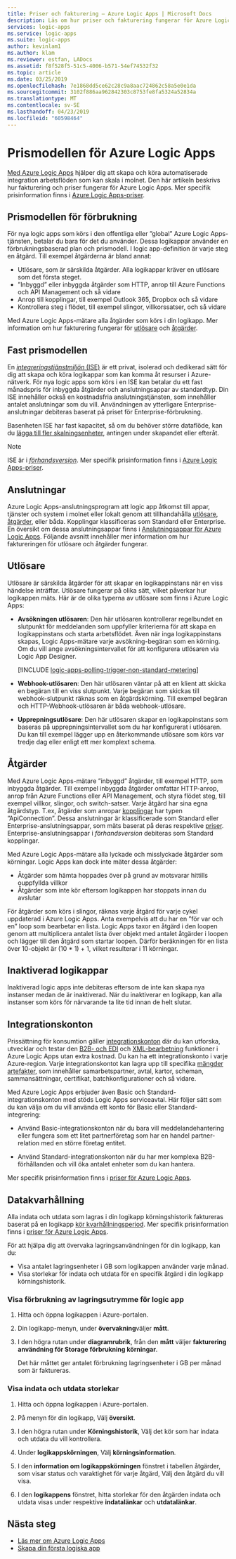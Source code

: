 ```yaml
---
title: Priser och fakturering – Azure Logic Apps | Microsoft Docs
description: Läs om hur priser och fakturering fungerar för Azure Logic Apps
services: logic-apps
ms.service: logic-apps
ms.suite: logic-apps
author: kevinlam1
ms.author: klam
ms.reviewer: estfan, LADocs
ms.assetid: f8f528f5-51c5-4006-b571-54ef74532f32
ms.topic: article
ms.date: 03/25/2019
ms.openlocfilehash: 7e1868dd5ce62c28c9a8aac724862c58a5e0e1da
ms.sourcegitcommit: 3102f886aa962842303c8753fe8fa5324a52834a
ms.translationtype: MT
ms.contentlocale: sv-SE
ms.lasthandoff: 04/23/2019
ms.locfileid: "60598464"
---
```

# <a name="pricing-model-for-azure-logic-apps"></a>Prismodellen för Azure Logic Apps

[Med Azure Logic Apps](../logic-apps/logic-apps-overview.md) hjälper dig att skapa och köra automatiserade integration arbetsflöden som kan skala i molnet. Den här artikeln beskrivs hur fakturering och priser fungerar för Azure Logic Apps. Mer specifik prisinformation finns i [Azure Logic Apps-priser](https://azure.microsoft.com/pricing/details/logic-apps).

<a name="consumption-pricing"></a>

## <a name="consumption-pricing-model"></a>Prismodellen för förbrukning

För nya logic apps som körs i den offentliga eller ”global” Azure Logic Apps-tjänsten, betalar du bara för det du använder. Dessa logikappar använder en förbrukningsbaserad plan och prismodell. I logic app-definition är varje steg en åtgärd. Till exempel åtgärderna är bland annat: 

* Utlösare, som är särskilda åtgärder. Alla logikappar kräver en utlösare som det första steget.
* ”Inbyggd” eller inbyggda åtgärder som HTTP, anrop till Azure Functions och API Management och så vidare
* Anrop till kopplingar, till exempel Outlook 365, Dropbox och så vidare
* Kontrollera steg i flödet, till exempel slingor, villkorssatser, och så vidare

Med Azure Logic Apps-mätare alla åtgärder som körs i din logikapp. Mer information om hur fakturering fungerar för [utlösare](#triggers) och [åtgärder](#actions).

<a name="fixed-pricing"></a>

## <a name="fixed-pricing-model"></a>Fast prismodellen

En [ *integreringstjänstmiljön* (ISE)](../logic-apps/connect-virtual-network-vnet-isolated-environment-overview.md) är ett privat, isolerad och dedikerad sätt för dig att skapa och köra logikappar som kan komma åt resurser i Azure-nätverk. För nya logic apps som körs i en ISE kan betalar du ett fast månadspris för inbyggda åtgärder och anslutningsappar av standardtyp. Din ISE innehåller också en kostnadsfria anslutningstjänsten, som innehåller antalet anslutningar som du vill. Användningen av ytterligare Enterprise-anslutningar debiteras baserat på priset för Enterprise-förbrukning. 

Basenheten ISE har fast kapacitet, så om du behöver större dataflöde, kan du [lägga till fler skalningsenheter](../logic-apps/connect-virtual-network-vnet-isolated-environment.md#add-capacity), antingen under skapandet eller efteråt.

> [!NOTE]
> ISE är i [ *förhandsversion*](https://azure.microsoft.com/support/legal/preview-supplemental-terms/). Mer specifik prisinformation finns i [Azure Logic Apps-priser](https://azure.microsoft.com/pricing/details/logic-apps).

<a name="connectors"></a>

## <a name="connectors"></a>Anslutningar

Azure Logic Apps-anslutningsprogram att logic app åtkomst till appar, tjänster och system i molnet eller lokalt genom att tillhandahålla [utlösare](#triggers), [åtgärder](#actions), eller båda. Kopplingar klassificeras som Standard eller Enterprise. En översikt om dessa anslutningsappar finns i [Anslutningsappar för Azure Logic Apps](../connectors/apis-list.md). Följande avsnitt innehåller mer information om hur faktureringen för utlösare och åtgärder fungerar.

<a name="triggers"></a>

## <a name="triggers"></a>Utlösare

Utlösare är särskilda åtgärder för att skapar en logikappinstans när en viss händelse inträffar. Utlösare fungerar på olika sätt, vilket påverkar hur logikappen mäts. Här är de olika typerna av utlösare som finns i Azure Logic Apps:

* **Avsökningen utlösaren**: Den här utlösaren kontrollerar regelbundet en slutpunkt för meddelanden som uppfyller kriterierna för att skapa en logikappinstans och starta arbetsflödet. Även när inga logikappinstans skapas, Logic Apps-mätare varje avsökning-begäran som en körning. Om du vill ange avsökningsintervallet för att konfigurera utlösaren via Logic App Designer.

  [!INCLUDE [logic-apps-polling-trigger-non-standard-metering](../../includes/logic-apps-polling-trigger-non-standard-metering.md)]

* **Webhook-utlösaren**: Den här utlösaren väntar på att en klient att skicka en begäran till en viss slutpunkt. Varje begäran som skickas till webhook-slutpunkt räknas som en åtgärdskörning. Till exempel begäran och HTTP-Webhook-utlösaren är båda webhook-utlösare.

* **Upprepningsutlösare**: Den här utlösaren skapar en logikappinstans som baseras på upprepningsintervallet som du har konfigurerat i utlösaren. Du kan till exempel lägger upp en återkommande utlösare som körs var tredje dag eller enligt ett mer komplext schema.

<a name="actions"></a>

## <a name="actions"></a>Åtgärder

Med Azure Logic Apps-mätare ”inbyggd” åtgärder, till exempel HTTP, som inbyggda åtgärder. Till exempel inbyggda åtgärder omfattar HTTP-anrop, anrop från Azure Functions eller API Management, och styra flödet steg, till exempel villkor, slingor, och switch-satser. Varje åtgärd har sina egna åtgärdstyp. T.ex, åtgärder som anropar [kopplingar](https://docs.microsoft.com/connectors) har typen ”ApiConnection”. Dessa anslutningar är klassificerade som Standard eller Enterprise-anslutningsappar, som mäts baserat på deras respektive [priser](https://azure.microsoft.com/pricing/details/logic-apps). Enterprise-anslutningsappar i *förhandsversion* debiteras som Standard kopplingar.

Med Azure Logic Apps-mätare alla lyckade och misslyckade åtgärder som körningar. Logic Apps kan dock inte mäter dessa åtgärder:

* Åtgärder som hämta hoppades över på grund av motsvarar hittills ouppfyllda villkor
* Åtgärder som inte kör eftersom logikappen har stoppats innan du avslutar

För åtgärder som körs i slingor, räknas varje åtgärd för varje cykel uppdaterad i Azure Logic Apps. Anta exempelvis att du har en ”för var och en” loop som bearbetar en lista. Logic Apps taxor en åtgärd i den loopen genom att multiplicera antalet lista över objekt med antalet åtgärder i loopen och lägger till den åtgärd som startar loopen. Därför beräkningen för en lista över 10-objekt är (10 * 1) + 1, vilket resulterar i 11 körningar.

## <a name="disabled-logic-apps"></a>Inaktiverad logikappar

Inaktiverad logic apps inte debiteras eftersom de inte kan skapa nya instanser medan de är inaktiverad.
När du inaktiverar en logikapp, kan alla instanser som körs för närvarande ta lite tid innan de helt slutar.

## <a name="integration-accounts"></a>Integrationskonton

Prissättning för konsumtion gäller [integrationskonton](logic-apps-enterprise-integration-create-integration-account.md) där du kan utforska, utvecklar och testar den [B2B- och EDI](logic-apps-enterprise-integration-b2b.md) och [XML-bearbetning](logic-apps-enterprise-integration-xml.md) funktioner i Azure Logic Apps utan extra kostnad.
Du kan ha ett integrationskonto i varje Azure-region. Varje integrationskontot kan lagra upp till specifika [mängder artefakter](../logic-apps/logic-apps-limits-and-config.md), som innehåller samarbetspartner, avtal, kartor, scheman, sammansättningar, certifikat, batchkonfigurationer och så vidare.

Med Azure Logic Apps erbjuder även Basic och Standard-integrationskonton med stöds Logic Apps serviceavtal. Här följer sätt som du kan välja om du vill använda ett konto för Basic eller Standard-integrering:

* Använd Basic-integrationskonton när du bara vill meddelandehantering eller fungera som ett litet partnerföretag som har en handel partner-relation med en större företag entitet.

* Använd Standard-integrationskonton när du har mer komplexa B2B-förhållanden och vill öka antalet enheter som du kan hantera.

Mer specifik prisinformation finns i [priser för Azure Logic Apps](https://azure.microsoft.com/pricing/details/logic-apps).

<a name="data-retention"></a>

## <a name="data-retention"></a>Datakvarhållning

Alla indata och utdata som lagras i din logikapp körningshistorik faktureras baserat på en logikapp [kör kvarhållningsperiod](logic-apps-limits-and-config.md#run-duration-retention-limits). Mer specifik prisinformation finns i [priser för Azure Logic Apps](https://azure.microsoft.com/pricing/details/logic-apps).

För att hjälpa dig att övervaka lagringsanvändningen för din logikapp, kan du:

* Visa antalet lagringsenheter i GB som logikappen använder varje månad.
* Visa storlekar för indata och utdata för en specifik åtgärd i din logikapp körningshistorik.

<a name="storage-consumption"></a>

### <a name="view-logic-app-storage-consumption"></a>Visa förbrukning av lagringsutrymme för logic app

1. Hitta och öppna logikappen i Azure-portalen.

1. Din logikapp-menyn, under **övervakning**väljer **mått**.

1. I den högra rutan under **diagramrubrik**, från den **mått** väljer **fakturering användning för Storage förbrukning körningar**.

   Det här måttet ger antalet förbrukning lagringsenheter i GB per månad som är faktureras.

<a name="input-output-sizes"></a>

### <a name="view-action-input-and-output-sizes"></a>Visa indata och utdata storlekar

1. Hitta och öppna logikappen i Azure-portalen.

1. På menyn för din logikapp, Välj **översikt**.

1. I den högra rutan under **Körningshistorik**, Välj det kör som har indata och utdata du vill kontrollera.

1. Under **logikappskörningen**, Välj **körningsinformation**.

1. I den **information om logikappskörningen** fönstret i tabellen åtgärder, som visar status och varaktighet för varje åtgärd, Välj den åtgärd du vill visa.

1. I den **logikappens** fönstret, hitta storlekar för den åtgärden indata och utdata visas under respektive **indatalänkar** och **utdatalänkar**.

## <a name="next-steps"></a>Nästa steg

* [Läs mer om Azure Logic Apps](logic-apps-overview.md)
* [Skapa din första logiska app](quickstart-create-first-logic-app-workflow.md)